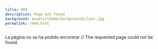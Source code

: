 ```yaml
---
title: 404
description: Page not found
background: assets/theme/backgrounds/lost.jpg
permalink: /404.html
---
```


La página no se ha podido encontrar // The requested page could not be found.
